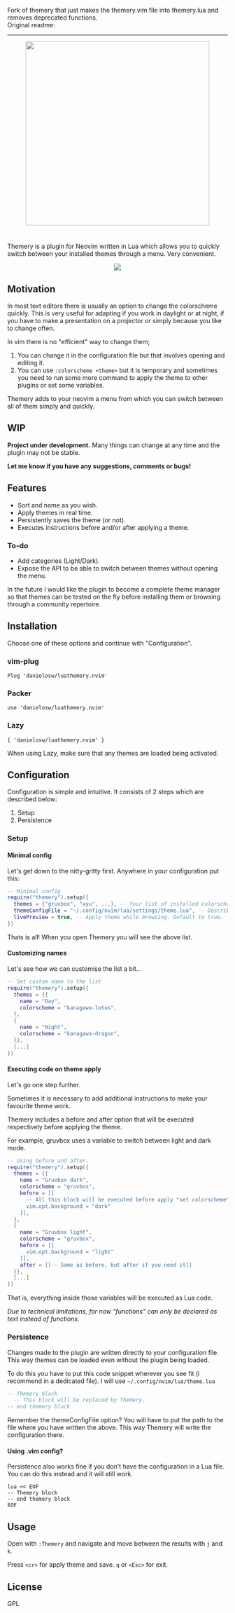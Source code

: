 Fork of themery that just makes the themery.vim file into themery.lua and removes deprecated functions.  
Original readme:  
***

<p align="center">
<img src="docs/title-logo.svg" width="420">
</p>

#

Themery is a plugin for Neovim written in Lua which allows you to quickly switch between your installed themes through a menu. Very convenient.

<p align="center">
<img src="docs/header.png">
</p>

## Motivation

In most text editors there is usually an option to change the colorscheme quickly. This is very useful for adapting if you work in daylight or at night, if you have to make a presentation on a projector or simply because you like to change often.

In vim there is no "efficient" way to change them;

1. You can change it in the configuration file but that involves opening and editing it.
2. You can use `:colorscheme <theme>` but it is temporary and sometimes you need to run some more command to apply the theme to other plugins or set some variables.

Themery adds to your neovim a menu from which you can switch between all of them simply and quickly.

## WIP

**Project under development.**
Many things can change at any time and the plugin may not be stable.

**Let me know if you have any suggestions, comments or bugs!**

## Features

- Sort and name as you wish.
- Apply themes in real time.
- Persistently saves the theme (or not).
- Executes instructions before and/or after applying a theme.

### To-do

- Add categories (Light/Dark).
- Expose the API to be able to switch between themes without opening the menu.

In the future I would like the plugin to become a complete theme manager so that themes can be tested on the fly before installing them or browsing through a community repertoire.

## Installation

Choose one of these options and continue with "Configuration".

### vim-plug

```
Plug 'danielosw/luathemery.nvim'
```

### Packer

```
use 'danielosw/luathemery.nvim'
```
### Lazy
```
{ 'danielosw/luathemery.nvim' }
```
When using Lazy, make sure that any themes are loaded being activated.
## Configuration

Configuration is simple and intuitive. It consists of 2 steps which are described below:

1. Setup
2. Persistence

### Setup

#### Minimal config

Let's get down to the nitty-gritty first. Anywhere in your configuration put this:

```lua
-- Minimal config
require("themery").setup({
  themes = {"gruvbox", "ayu", ...}, -- Your list of installed colorschemes
  themeConfigFile = "~/.config/nvim/lua/settings/theme.lua", -- Described below
  livePreview = true, -- Apply theme while browsing. Default to true.
})
```

Thats is all! When you open Themery you will see the above list.

#### Customizing names

Let's see how we can customise the list a bit...

```lua
-- Set custom name to the list
require("themery").setup({
  themes = {{
    name = "Day",
    colorscheme = "kanagawa-lotus",
  },
  {
    name = "Night",
    colorscheme = "kanagawa-dragon",
  }},
  [...]
})
```

#### Executing code on theme apply

Let's go one step further.

Sometimes it is necessary to add additional instructions to make your favourite theme work.

Themery includes a before and after option that will be executed respectively before applying the theme.

For example, gruvbox uses a variable to switch between light and dark mode.

```lua
-- Using before and after.
require("themery").setup({
  themes = {{
    name = "Gruvbox dark",
    colorscheme = "gruvbox",
    before = [[
      -- All this block will be executed before apply "set colorscheme"
      vim.opt.background = "dark"
    ]],
  },
  {
    name = "Gruvbox light",
    colorscheme = "gruvbox",
    before = [[
      vim.opt.background = "light"
    ]],
    after = [[-- Same as before, but after if you need it]]
  }},
  [...]
})
```

That is, everything inside those variables will be executed as Lua code.

_Due to technical limitations, for now "functions" can only be declared as text instead of functions._

### Persistence

Changes made to the plugin are written directly to your configuration file. This way themes can be loaded even without the plugin being loaded.

To do this you have to put this code snippet wherever you see fit (i recommend in a dedicated file). I will use `~/.config/nvim/lua/theme.lua`

```lua
-- Themery block
  -- This block will be replaced by Themery.
-- end themery block
```

Remember the themeConfigFile option? You will have to put the path to the file where you have written the above.
This way Themery will write the configuration there.

#### Using .vim config?

Persistence also works fine if you don't have the configuration in a Lua file. You can do this instead and it will still work.

```vim
lua << EOF
-- Themery block
-- end themery block
EOF
```

## Usage

Open with `:Themery` and navigate and move between the results with `j` and `k`.

Press `<cr>` for apply theme and save. `q` or `<Esc>` for exit.

## License

GPL
